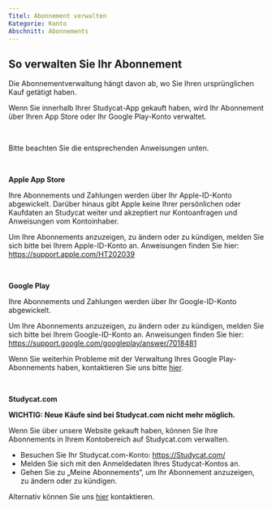 ```yaml
---
Titel: Abonnement verwalten
Kategorie: Konto
Abschnitt: Abonnements
---
```

## So verwalten Sie Ihr Abonnement

Die Abonnementverwaltung hängt davon ab, wo Sie Ihren ursprünglichen Kauf getätigt haben.

Wenn Sie innerhalb Ihrer Studycat-App gekauft haben, wird Ihr Abonnement über Ihren App Store oder Ihr Google Play-Konto verwaltet.

 

Bitte beachten Sie die entsprechenden Anweisungen unten.

 

**Apple App Store**

Ihre Abonnements und Zahlungen werden über Ihr Apple-ID-Konto abgewickelt. Darüber hinaus gibt Apple keine Ihrer persönlichen oder Kaufdaten an Studycat weiter und akzeptiert nur Kontoanfragen und Anweisungen vom Kontoinhaber.

Um Ihre Abonnements anzuzeigen, zu ändern oder zu kündigen, melden Sie sich bitte bei Ihrem Apple-ID-Konto an. Anweisungen finden Sie hier: <https://support.apple.com/HT202039>

 

**Google Play**

Ihre Abonnements und Zahlungen werden über Ihr Google-ID-Konto abgewickelt.

Um Ihre Abonnements anzuzeigen, zu ändern oder zu kündigen, melden Sie sich bitte bei Ihrem Google-ID-Konto an. Anweisungen finden Sie hier: <https://support.google.com/googleplay/answer/7018481>

Wenn Sie weiterhin Probleme mit der Verwaltung Ihres Google Play-Abonnements haben, kontaktieren Sie uns bitte [hier](https://help.Studycat.com/hc/en-us/requests/new).

 

**Studycat.com**

**WICHTIG: Neue Käufe sind bei Studycat.com nicht mehr möglich.**

Wenn Sie über unsere Website gekauft haben, können Sie Ihre Abonnements in Ihrem Kontobereich auf Studycat.com verwalten.

* Besuchen Sie Ihr Studycat.com-Konto: <https://Studycat.com/>
* Melden Sie sich mit den Anmeldedaten Ihres Studycat-Kontos an.
* Gehen Sie zu „Meine Abonnements“, um Ihr Abonnement anzuzeigen, zu ändern oder zu kündigen.

Alternativ können Sie uns [hier](https://help.Studycat.com/hc/en-us/requests/new) kontaktieren.